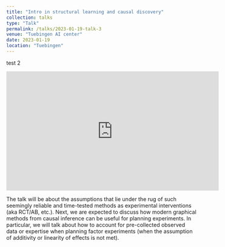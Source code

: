 ```yaml
---
title: "Intro in structural learning and causal discovery"
collection: talks
type: "Talk"
permalink: /talks/2023-01-19-talk-3
venue: "Tuebingen AI center"
date: 2023-01-19
location: "Tuebingen"
---
```


 test 2
<iframe width="560" height="315" src="https://e1.pcloud.link/publink/show?code=XZ0KjbZ9R7m9hdeJPz4SIbAjDfaF8H6nkTV" title="YouTube video player" frameborder="0" allow="accelerometer; autoplay; clipboard-write; encrypted-media; gyroscope; picture-in-picture; web-share" allowfullscreen></iframe>

The talk will be about the assumptions that lie under the rug of such seemingly reliable and time-tested methods as experimental interventions (aka RCT/AB, etc.). Next, we are expected to discuss how modern graphical methods from causal inference can be useful for planning experiments. In particular, we will talk about how to account for pre-collected observed data or expertise when planning factor experiments (when the assumption of additivity or linearity of effects is not met).

